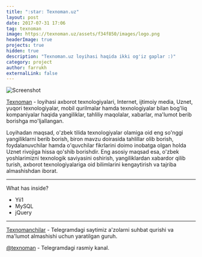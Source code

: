 ```yaml
---
title: ":star: Texnoman.uz"
layout: post
date: 2017-07-31 17:06
tag: texnoman
image: https://texnoman.uz/assets/f34f850/images/logo.png
headerImage: true
projects: true
hidden: true 
description: "Texnoman.uz loyihasi haqida ikki og'iz gaplar :)"
category: project
author: farrukh
externalLink: false
---
```


![Screenshot](http://farrukh.xyz/assets/images/texnoman.png)

[Texnoman](https://texnoman.uz) - loyihasi axborot texnologiyalari, Internet, ijtimoiy media, Uznet, yuqori texnologiyalar, mobil qurilmalar hamda texnologiyalar bilan bog'liq kompaniyalar haqida yangiliklar, tahliliy maqolalar, xabarlar, ma'lumot berib borishga mo'ljallangan.

Loyihadan maqsad, o'zbek tilida texnologiyalar olamiga oid eng so'nggi yangiliklarni berib borish, biron mavzu doirasida tahlillar olib borish, foydalanuvchilar hamda o'quvchilar fikrlarini doimo inobatga olgan holda Uznet rivojiga hissa qo'shib borishdir. Eng asosiy maqsad esa, o'zbek yoshlarimizni texnologik saviyasini oshirish, yangiliklardan xabardor qilib turish, axborot texnologiyalariga oid bilimlarini kengaytirish va tajriba almashishdan iborat.

---

What has inside?

- Yii1
- MySQL
- jQuery

---

[Texnomanchilar](https://telegram.me/texnomanuz) - Telegramdagi saytimiz a'zolarni suhbat qurishi va ma'lumot almashishi uchun yaratilgan guruh.

[@texnoman](https://telegram.me/texnoman) - Telegramdagi rasmiy kanal.
